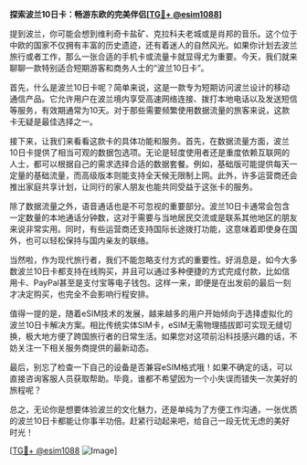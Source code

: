 **探索波兰10日卡：畅游东欧的完美伴侣[[TG💪+ @esim1088](https://t.me/s/esim1088)]**

提到波兰，你可能会想到维利奇卡盐矿、克拉科夫老城或是肖邦的音乐。这个位于中欧的国家不仅拥有丰富的历史遗迹，还有着迷人的自然风光。如果你计划去波兰旅行或者工作，那么一张合适的手机卡或流量卡就显得尤为重要。今天，我们就来聊聊一款特别适合短期游客和商务人士的“波兰10日卡”。

首先，什么是波兰10日卡呢？简单来说，这是一款专为短期访问波兰设计的移动通信产品。它允许用户在波兰境内享受高速网络连接、拨打本地电话以及发送短信等服务，有效期通常为10天。对于那些需要频繁使用数据流量的旅客来说，这款卡无疑是最佳选择之一。

接下来，让我们来看看这款卡的具体功能和服务。首先，在数据流量方面，波兰10日卡提供了相当可观的数据包选项。无论是轻度使用者还是重度依赖互联网的人士，都可以根据自己的需求选择合适的数据套餐。例如，基础版可能提供每天一定量的基础流量，而高级版本则能支持全天候无限制上网。此外，许多运营商还会推出家庭共享计划，让同行的家人朋友也能共同受益于这张卡的服务。

除了数据流量之外，语音通话也是不可忽视的重要部分。波兰10日卡通常会包含一定数量的本地通话分钟数，这对于需要与当地居民交流或是联系其他地区的朋友来说非常实用。同时，有些运营商还支持国际长途拨打功能，这意味着即使身在国外，也可以轻松保持与国内亲友的联络。

当然啦，作为现代旅行者，我们不能忽略支付方式的重要性。好消息是，如今大多数波兰10日卡都支持在线购买，并且可以通过多种便捷的方式完成付款，比如信用卡、PayPal甚至是支付宝等电子钱包。这样一来，即便是在出发前的最后一刻才决定购买，也完全不会影响行程安排。

值得一提的是，随着eSIM技术的发展，越来越多的用户开始倾向于选择虚拟化的波兰10日卡解决方案。相比传统实体SIM卡，eSIM无需物理插拔即可实现无缝切换，极大地方便了跨国旅行者的日常生活。如果您对这项前沿科技感兴趣的话，不妨关注一下相关服务商提供的最新动态。

最后，别忘了检查一下自己的设备是否兼容eSIM格式哦！如果不确定的话，可以直接咨询客服人员获取帮助。毕竟，谁都不希望因为一个小失误而错失一次美好的旅程呢？

总之，无论你是想要体验波兰的文化魅力，还是单纯为了方便工作沟通，一张优质的波兰10日卡都能让你事半功倍。赶紧行动起来吧，给自己一段无忧无虑的美好时光！

[[TG💪+ @esim1088](https://t.me/s/esim1088) ![Image](https://i.postimg.cc/4NQfJmqS/Snipaste-2025-05-13-00-14-12.png)]